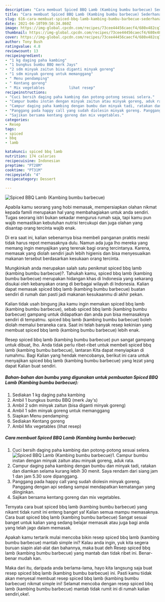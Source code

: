 ```yaml
---
description: "Cara membuat Spiced BBQ Lamb (Kambing bumbu barbecue) Sederhana Untuk Jualan"
title: "Cara membuat Spiced BBQ Lamb (Kambing bumbu barbecue) Sederhana Untuk Jualan"
slug: 616-cara-membuat-spiced-bbq-lamb-kambing-bumbu-barbecue-sederhana-untuk-jualan
date: 2021-04-10T09:50:34.860Z
image: https://img-global.cpcdn.com/recipes/73cee44456caecf4/680x482cq70/spiced-bbq-lamb-kambing-bumbu-barbecue-foto-resep-utama.jpg
thumbnail: https://img-global.cpcdn.com/recipes/73cee44456caecf4/680x482cq70/spiced-bbq-lamb-kambing-bumbu-barbecue-foto-resep-utama.jpg
cover: https://img-global.cpcdn.com/recipes/73cee44456caecf4/680x482cq70/spiced-bbq-lamb-kambing-bumbu-barbecue-foto-resep-utama.jpg
author: Tony Bush
ratingvalue: 4.8
reviewcount: 13
recipeingredient:
- "1 kg daging paha kambing"
- "1 bungkus bumbu BBQ merk Jays"
- "2 sdm minyak zaitun bisa diganti minyak goreng"
- "1 sdm minyak goreng untuk memanggang"
- " Menu pendamping"
- " Kentang goreng"
- " Mix vegetables           lihat resep"
recipeinstructions:
- "Cuci bersih daging paha kambing dan potong-potong sesuai selera."
- "Campur bumbu instan dengan minyak zaitun atau minyak goreng, aduk rata."
- "Campur daging paha kambing dengan bumbu dan minyak tadi, ratakan dan diamkan selama kurang lebih 30 menit. Saya rendam dari siang jam 1 dan jam 5.30 sore dipanggang."
- "Panggang pada happy call yang sudah diolesin minyak goreng. Panggang dengan api sedang sampai mendapatkan kematangan yang diinginkan."
- "Sajikan bersama kentang goreng dan mix vegetables."
categories:
- Resep
tags:
- spiced
- bbq
- lamb

katakunci: spiced bbq lamb 
nutrition: 174 calories
recipecuisine: Indonesian
preptime: "PT28M"
cooktime: "PT31M"
recipeyield: "4"
recipecategory: Dessert

---
```



![Spiced BBQ Lamb (Kambing bumbu barbecue)](https://img-global.cpcdn.com/recipes/73cee44456caecf4/680x482cq70/spiced-bbq-lamb-kambing-bumbu-barbecue-foto-resep-utama.jpg)

Apabila kamu seorang yang hobi memasak, mempersiapkan olahan nikmat kepada famili merupakan hal yang membahagiakan untuk anda sendiri. Tugas seorang istri bukan sekadar mengurus rumah saja, tapi kamu pun wajib memastikan kebutuhan nutrisi tercukupi dan juga olahan yang disantap orang tercinta wajib enak.

Di era  saat ini, kalian sebenarnya bisa membeli panganan praktis meski tidak harus repot memasaknya dulu. Namun ada juga lho mereka yang memang ingin menyajikan yang terenak bagi orang tercintanya. Karena, memasak yang diolah sendiri jauh lebih higienis dan bisa menyesuaikan makanan tersebut berdasarkan kesukaan orang tercinta. 



Mungkinkah anda merupakan salah satu penikmat spiced bbq lamb (kambing bumbu barbecue)?. Tahukah kamu, spiced bbq lamb (kambing bumbu barbecue) merupakan hidangan khas di Indonesia yang sekarang disukai oleh kebanyakan orang di berbagai wilayah di Indonesia. Kalian dapat memasak spiced bbq lamb (kambing bumbu barbecue) buatan sendiri di rumah dan pasti jadi makanan kesukaanmu di akhir pekan.

Kalian tidak usah bingung jika kamu ingin memakan spiced bbq lamb (kambing bumbu barbecue), sebab spiced bbq lamb (kambing bumbu barbecue) gampang untuk didapatkan dan anda pun bisa memasaknya sendiri di tempatmu. spiced bbq lamb (kambing bumbu barbecue) boleh diolah memalui beraneka cara. Saat ini telah banyak resep kekinian yang membuat spiced bbq lamb (kambing bumbu barbecue) lebih enak.

Resep spiced bbq lamb (kambing bumbu barbecue) pun sangat gampang untuk dibuat, lho. Anda tidak perlu ribet-ribet untuk membeli spiced bbq lamb (kambing bumbu barbecue), lantaran Kita dapat menyiapkan di rumahmu. Bagi Kalian yang hendak mencobanya, berikut ini cara untuk menyajikan spiced bbq lamb (kambing bumbu barbecue) yang lezat yang dapat Kalian buat sendiri.

<!--inarticleads1-->

##### Bahan-bahan dan bumbu yang digunakan untuk pembuatan Spiced BBQ Lamb (Kambing bumbu barbecue):

1. Sediakan 1 kg daging paha kambing
1. Ambil 1 bungkus bumbu BBQ (merk Jay&#39;s)
1. Ambil 2 sdm minyak zaitun (bisa diganti minyak goreng)
1. Ambil 1 sdm minyak goreng untuk memanggang
1. Siapkan  Menu pendamping:
1. Sediakan  Kentang goreng
1. Ambil  Mix vegetables           (lihat resep)




<!--inarticleads2-->

##### Cara membuat Spiced BBQ Lamb (Kambing bumbu barbecue):

1. Cuci bersih daging paha kambing dan potong-potong sesuai selera.
<img src="https://img-global.cpcdn.com/steps/1c92e9fddcd0c08a/160x128cq70/spiced-bbq-lamb-kambing-bumbu-barbecue-langkah-memasak-1-foto.jpg" alt="Spiced BBQ Lamb (Kambing bumbu barbecue)">1. Campur bumbu instan dengan minyak zaitun atau minyak goreng, aduk rata.
1. Campur daging paha kambing dengan bumbu dan minyak tadi, ratakan dan diamkan selama kurang lebih 30 menit. Saya rendam dari siang jam 1 dan jam 5.30 sore dipanggang.
1. Panggang pada happy call yang sudah diolesin minyak goreng. Panggang dengan api sedang sampai mendapatkan kematangan yang diinginkan.
1. Sajikan bersama kentang goreng dan mix vegetables.




Ternyata cara buat spiced bbq lamb (kambing bumbu barbecue) yang nikamt tidak rumit ini enteng banget ya! Kalian semua mampu memasaknya. Cara buat spiced bbq lamb (kambing bumbu barbecue) Sangat sesuai banget untuk kalian yang sedang belajar memasak atau juga bagi anda yang telah jago dalam memasak.

Apakah kamu tertarik mulai mencoba bikin resep spiced bbq lamb (kambing bumbu barbecue) mantab simple ini? Kalau anda ingin, yuk kita segera buruan siapin alat-alat dan bahannya, maka buat deh Resep spiced bbq lamb (kambing bumbu barbecue) yang mantab dan tidak ribet ini. Benar-benar mudah kan. 

Maka dari itu, daripada anda berlama-lama, hayo kita langsung saja buat resep spiced bbq lamb (kambing bumbu barbecue) ini. Pasti kamu tiidak akan menyesal membuat resep spiced bbq lamb (kambing bumbu barbecue) nikmat simple ini! Selamat mencoba dengan resep spiced bbq lamb (kambing bumbu barbecue) mantab tidak rumit ini di rumah kalian sendiri,oke!.

